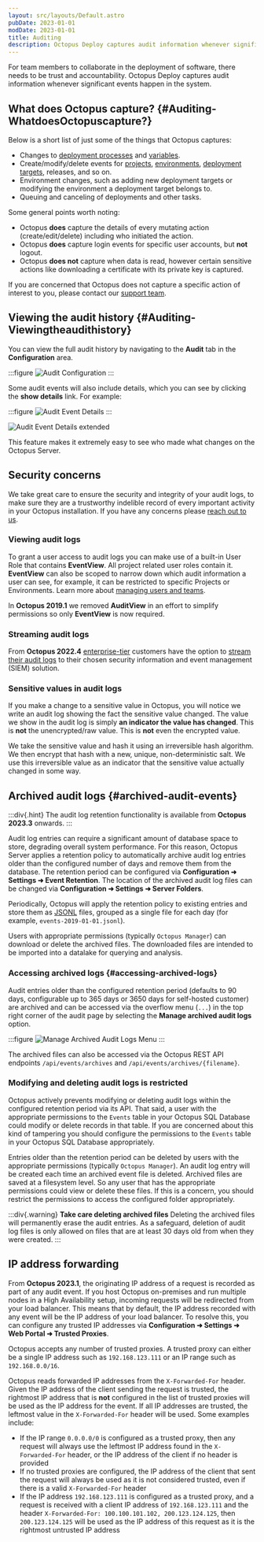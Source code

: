 ```yaml
---
layout: src/layouts/Default.astro
pubDate: 2023-01-01
modDate: 2023-01-01
title: Auditing
description: Octopus Deploy captures audit information whenever significant events happen in the system.
---
```


For team members to collaborate in the deployment of software, there needs to be trust and accountability. Octopus Deploy captures audit information whenever significant events happen in the system.

## What does Octopus capture? {#Auditing-WhatdoesOctopuscapture?}

Below is a short list of just some of the things that Octopus captures:

- Changes to [deployment processes](/docs/deployments/) and [variables](/docs/projects/variables).
- Create/modify/delete events for [projects](/docs/projects/), [environments](/docs/infrastructure/environments/), [deployment targets](/docs/infrastructure), releases, and so on.
- Environment changes, such as adding new deployment targets or modifying the environment a deployment target belongs to.
- Queuing and canceling of deployments and other tasks.

Some general points worth noting:

- Octopus **does** capture the details of every mutating action (create/edit/delete) including who initiated the action.
- Octopus **does** capture login events for specific user accounts, but **not** logout.
- Octopus **does not** capture when data is read, however certain sensitive actions like downloading a certificate with its private key is captured.

If you are concerned that Octopus does not capture a specific action of interest to you, please contact our [support team](https://octopus.com/support).

## Viewing the audit history {#Auditing-Viewingtheaudithistory}

You can view the full audit history by navigating to the **Audit** tab in the **Configuration** area.

:::figure
![Audit Configuration](/docs/security/users-and-teams/auditing/images/audit-configuration.png)
:::

Some audit events will also include details, which you can see by clicking the **show details** link. For example:

:::figure
![Audit Event Details](/docs/security/users-and-teams/auditing/images/audit-event-details.png)
:::

![Audit Event Details extended](/docs/security/users-and-teams/auditing/images/audit-event-details-extended.png)

This feature makes it extremely easy to see who made what changes on the Octopus Server.

## Security concerns

We take great care to ensure the security and integrity of your audit logs, to make sure they are a trustworthy indelible record of every important activity in your Octopus installation. If you have any concerns please [reach out to us](https://octopus.com/support).

### Viewing audit logs

To grant a user access to audit logs you can make use of a built-in User Role that contains **EventView**. All project related user roles contain it. **EventView** can also be scoped to narrow down which audit information a user can see, for example, it can be restricted to specific Projects or Environments. Learn more about [managing users and teams](/docs/security/users-and-teams).

In **Octopus 2019.1** we removed **AuditView** in an effort to simplify permissions so only **EventView** is now required.

### Streaming audit logs

From **Octopus 2022.4** [enterprise-tier](https://octopus.com/pricing) customers have the option to [stream their audit logs](/docs/security/users-and-teams/auditing/audit-stream) to their chosen security information and event management (SIEM) solution.

### Sensitive values in audit logs

If you make a change to a sensitive value in Octopus, you will notice we write an audit log showing the fact the sensitive value changed. The value we show in the audit log is simply **an indicator the value has changed**. This is **not** the unencrypted/raw value. This is **not** even the encrypted value.

We take the sensitive value and hash it using an irreversible hash algorithm. We then encrypt that hash with a new, unique, non-deterministic salt. We use this irreversible value as an indicator that the sensitive value actually changed in some way.

## Archived audit logs {#archived-audit-events}

:::div{.hint}
The audit log retention functionality is available from **Octopus 2023.3** onwards.
:::

Audit log entries can require a significant amount of database space to store, degrading overall system performance. For this reason, Octopus Server applies a retention policy to automatically archive audit log entries older than the configured number of days and remove them from the database. The retention period can be configured via **Configuration ➜ Settings ➜ Event Retention**. The location of the archived audit log files can be changed via **Configuration ➜ Settings ➜ Server Folders**.

Periodically, Octopus will apply the retention policy to existing entries and store them as [JSONL](https://jsonlines.org/) files, grouped as a single file for each day (for example, `events-2019-01-01.jsonl`).

Users with appropriate permissions (typically `Octopus Manager`) can download or delete the archived files. The downloaded files are intended to be imported into a datalake for querying and analysis.

### Accessing archived logs {#accessing-archived-logs}

Audit entries older than the configured retention period (defaults to 90 days, configurable up to 365 days or 3650 days for self-hosted customer) are archived and can be accessed via the overflow menu (`...`) in the top right corner of the audit page by selecting the **Manage archived audit logs** option.

:::figure
![Manage Archived Audit Logs Menu](/docs/security/users-and-teams/auditing/images/manage-archived-audit-logs-menu.png)
:::

The archived files can also be accessed via the Octopus REST API endpoints `/api/events/archives` and `/api/events/archives/{filename}`.

### Modifying and deleting audit logs is restricted

Octopus actively prevents modifying or deleting audit logs within the configured retention period via its API. That said, a user with the appropriate permissions to the `Events` table in your Octopus SQL Database could modify or delete records in that table. If you are concerned about this kind of tampering you should configure the permissions to the `Events` table in your Octopus SQL Database appropriately.

Entries older than the retention period can be deleted by users with the appropriate permissions (typically `Octopus Manager`). An audit log entry will be created each time an archived event file is deleted. Archived files are saved at a filesystem level. So any user that has the appropriate permissions could view or delete these files. If this is a concern, you should restrict the permissions to access the configured folder appropriately.

:::div{.warning}
**Take care deleting archived files**
Deleting the archived files will permanently erase the audit entries. As a safeguard, deletion of audit log files is only allowed on files that are at least 30 days old from when they were created.
:::

## IP address forwarding

From **Octopus 2023.1**, the originating IP address of a request is recorded as part of any audit event. If you host Octopus on-premises and run multiple nodes in a High Availability setup, incoming requests will be redirected from your load balancer. This means that by default, the IP address recorded with any event will be the IP address of your load balancer. To resolve this, you can configure any trusted IP addresses via **Configuration ➜ Settings ➜ Web Portal ➜ Trusted Proxies**.

Octopus accepts any number of trusted proxies. A trusted proxy can either be a single IP address such as `192.168.123.111` or an IP range such as `192.168.0.0/16`.

Octopus reads forwarded IP addresses from the `X-Forwarded-For` header. Given the IP address of the client sending the request is trusted, the rightmost IP address that is **not** configured in the list of trusted proxies will be used as the IP address for the event. If all IP addresses are trusted, the leftmost value in the `X-Forwarded-For` header will be used. Some examples include:
- If the IP range `0.0.0.0/0` is configured as a trusted proxy, then any request will always use the leftmost IP address found in the `X-Forwarded-For` header, or the IP address of the client if no header is provided
- If no trusted proxies are configured, the IP address of the client that sent the request will always be used as it is not considered trusted, even if there is a valid `X-Forwarded-For` header
- If the IP address `192.168.123.111` is configured as a trusted proxy, and a request is received with a client IP address of `192.168.123.111` and the header `X-Forwarded-For: 100.100.101.102, 200.123.124.125`, then `200.123.124.125` will be used as the IP address of this request as it is the rightmost untrusted IP address
